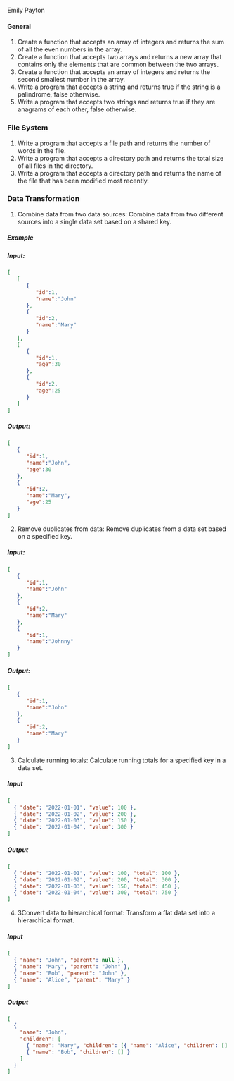 Emily Payton

#### General
1.  Create a function that accepts an array of integers and returns the sum of all the even numbers in the array.
2. Create a function that accepts two arrays and returns a new array that contains only the elements that are common between the two arrays.
3. Create a function that accepts an array of integers and returns the second smallest number in the array.
4. Write a program that accepts a string and returns true if the string is a palindrome, false otherwise.
5. Write a program that accepts two strings and returns true if they are anagrams of each other, false otherwise.

### File System
1. Write a program that accepts a file path and returns the number of words in the file.
2. Write a program that accepts a directory path and returns the total size of all files in the directory.
3. Write a program that accepts a directory path and returns the name of the file that has been modified most recently.

### Data Transformation

1.  Combine data from two data sources: Combine data from two different sources into a single data set based on a shared key.

#####  Example
#####  Input:

```json
[
   [
      {
         "id":1,
         "name":"John"
      },
      {
         "id":2,
         "name":"Mary"
      }
   ],
   [
      {
         "id":1,
         "age":30
      },
      {
         "id":2,
         "age":25
      }
   ]
]
```

##### Output:
```json
[
   {
      "id":1,
      "name":"John",
      "age":30
   },
   {
      "id":2,
      "name":"Mary",
      "age":25
   }
]
```

2.  Remove duplicates from data: Remove duplicates from a data set based on a specified key.

##### Input:
```json
[
   {
      "id":1,
      "name":"John"
   },
   {
      "id":2,
      "name":"Mary"
   },
   {
      "id":1,
      "name":"Johnny"
   }
]
```

##### Output:
```json
[
   {
      "id":1,
      "name":"John"
   },
   {
      "id":2,
      "name":"Mary"
   }
]
```

3. Calculate running totals: Calculate running totals for a specified key in a data set.

##### Input
```json
[
  { "date": "2022-01-01", "value": 100 },
  { "date": "2022-01-02", "value": 200 },
  { "date": "2022-01-03", "value": 150 },
  { "date": "2022-01-04", "value": 300 }
]

```
##### Output
```json
[
  { "date": "2022-01-01", "value": 100, "total": 100 },
  { "date": "2022-01-02", "value": 200, "total": 300 },
  { "date": "2022-01-03", "value": 150, "total": 450 },
  { "date": "2022-01-04", "value": 300, "total": 750 }
]
```

4. 3Convert data to hierarchical format: Transform a flat data set into a hierarchical format.

##### Input
```json
[
  { "name": "John", "parent": null },
  { "name": "Mary", "parent": "John" },
  { "name": "Bob", "parent": "John" },
  { "name": "Alice", "parent": "Mary" }
]
```
##### Output
```json
[
  {
    "name": "John",
    "children": [
      { "name": "Mary", "children": [{ "name": "Alice", "children": [] }] },
      { "name": "Bob", "children": [] }
    ]
  }
]
```
